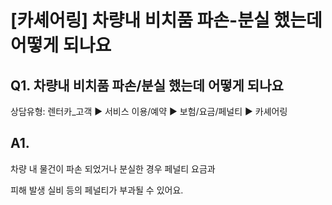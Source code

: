 # [카셰어링] 차량내 비치품 파손-분실 했는데 어떻게 되나요

**Q1. 차량내 비치품 파손/분실 했는데 어떻게 되나요**
---------------------------------

상담유형: 렌터카\_고객 ▶ 서비스 이용/예약 ▶ 보험/요금/페널티 ▶ 카셰어링

**A1.**
-------

차량 내 물건이 파손 되었거나 분실한 경우 페널티 요금과

피해 발생 실비 등의 페널티가 부과될 수 있어요.